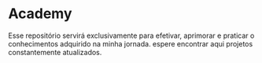 # Academy

Esse repositório servirá exclusivamente para efetivar, aprimorar e praticar o conhecimentos adquirido na minha jornada. espere encontrar aqui projetos constantemente atualizados.

